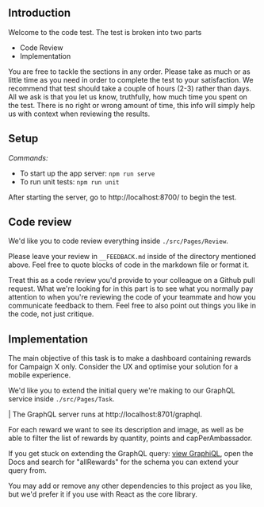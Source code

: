 ## Introduction

Welcome to the code test. The test is broken into two parts

- Code Review
- Implementation

You are free to tackle the sections in any order. Please take as much or as little time
as you need in order to complete the test to your satisfaction. We recommend that test
should take a couple of hours (2-3) rather than days. All we ask is that you
let us know, truthfully, how much time you spent on the test. There is no right or wrong
amount of time, this info will simply help us with context when reviewing the results.

## Setup

_Commands:_

- To start up the app server: `npm run serve`
- To run unit tests: `npm run unit`

After starting the server, go to http://localhost:8700/ to begin the test.

## Code review

We'd like you to code review everything inside `./src/Pages/Review`.

Please leave your review in `__FEEDBACK.md` inside of the directory mentioned above. Feel free to quote blocks of code in the markdown file or format it.

Treat this as a code review you'd provide to your colleague on a Github pull request. What we're looking for in this part is to see what you normally pay attention to when you're reviewing the code of your teammate and how you communicate feedback to them. Feel free to also point out things you like in the code, not just critique.

## Implementation

The main objective of this task is to make a dashboard containing rewards for Campaign X only.
Consider the UX and optimise your solution for a mobile experience.

We'd like you to extend the initial query we're making to our GraphQL service inside `./src/Pages/Task`.

| The GraphQL server runs at http://localhost:8701/graphql.

For each reward we want to see its description and image, as well as be able to filter the list of rewards by quantity, points and capPerAmbassador.

If you get stuck on extending the GraphQL query: <a href="http://localhost:8701/?query=query%20allRewards(%24page%3A%20Int!)%20%7B%0A%20%20%20%20allRewards(page%3A%20%24page)%20%7B%0A%20%20%20%20%20%20%20%20name%0A%20%20%20%20%7D%0A%7D&variables=%7B%0A%20%20%22page%22%3A%200%0A%7D">view GraphiQL</a>, open the Docs and search for "allRewards" for the schema you can extend your query from.

You may add or remove any other dependencies to this project as you like, but we'd prefer it if you use with React as the core library.
